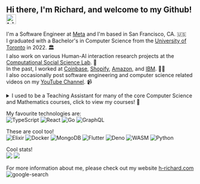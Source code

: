 ## Hi there, I'm Richard, and welcome to my Github! <img src="https://user-images.githubusercontent.com/1303154/88677602-1635ba80-d120-11ea-84d8-d263ba5fc3c0.gif" width="26px" height="26px" alt="hi">

I'm a Software Engineer at [Meta](https://about.facebook.com/) and I'm based in San Francisco, CA. 🇺🇸  
I graduated with a Bachelor's in Computer Science from the [University of Toronto](https://www.utoronto.ca/) in 2022. 🏛️  
I also work on various Human-AI interaction research projects at the [Computational Social Science Lab](http://csslab.cs.toronto.edu/). 🔎  
In the past, I worked at [Coinbase](https://www.coinbase.com/), [Shopify](https://www.shopify.ca/), [Amazon](https://www.aboutamazon.com/), and [IBM](https://www.ibm.com/). 👷‍♂️  
I also occasionally post software engineering and computer science related videos on my [YouTube Channel](https://www.youtube.com/c/H-Richard). 📹

<details> 
  <summary>I used to be a Teaching Assistant for many of the core Computer Science and Mathematics courses, click to view my courses! 📔</summary> 
  
  * Computability and Computational Complexity
  * Discrete Mathematics  
  * Linear Algebra II  
  * Calculus I  
</details>

My favourite technologies are:  
![TypeScript](https://img.shields.io/badge/typescript%20-%23007ACC.svg?&style=for-the-badge&logo=typescript&logoColor=white) ![React](https://img.shields.io/badge/react%20-%2320232a.svg?&style=for-the-badge&logo=react&logoColor=%2361DAFB) ![Go](https://img.shields.io/badge/go-%2300ADD8.svg?&style=for-the-badge&logo=go&logoColor=white) ![GraphQL](https://img.shields.io/badge/GraphQl-E10098?style=for-the-badge&logo=graphql&logoColor=white)

These are cool too!  
![Elixir](https://img.shields.io/badge/Elixir-4B275F?style=for-the-badge&logo=elixir&logoColor=white) ![Docker](https://img.shields.io/badge/Docker-2CA5E0?style=for-the-badge&logo=docker&logoColor=white)  ![MongoDB](https://img.shields.io/badge/MongoDB-white?style=for-the-badge&logo=mongodb&logoColor=4EA94B) 
 ![Flutter](https://img.shields.io/badge/Flutter-02569B?style=for-the-badge&logo=flutter&logoColor=white) ![Deno](https://img.shields.io/badge/Deno-white?style=for-the-badge&logo=deno&logoColor=464647) ![WASM](https://img.shields.io/badge/WebAssembly-654FF0?style=for-the-badge&logo=WebAssembly&logoColor=white) ![Python](https://img.shields.io/badge/Python-3776AB?style=for-the-badge&logo=python&logoColor=white)
 
<div>

Cool stats!  
  <img src="https://github-readme-stats.vercel.app/api/top-langs/?username=h-richard&layout=compact&hide=jupyter%20notebook,TeX,scss,javascript,java,html,css&theme=city_lights"/>
  <img align="top" src="https://github-readme-stats.vercel.app/api?username=h-richard&count_private=true&theme=city_lights"/>
</div>

For more information about me, please check out my website [h-richard.com](https://h-richard.com/)  
![google-search](https://user-images.githubusercontent.com/44233784/184898930-44963eb6-cdf5-46c7-915a-212728d61c1c.gif)
